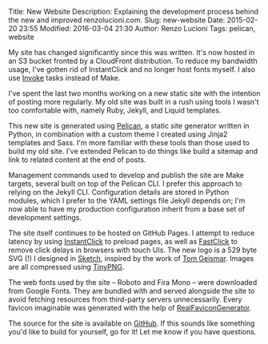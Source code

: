 Title: New Website
Description: Explaining the development process behind the new and improved renzolucioni.com.
Slug: new-website
Date: 2015-02-20 23:55
Modified: 2016-03-04 21:30
Author: Renzo Lucioni
Tags: pelican, website

<div class="message">
    My site has changed significantly since this was written. It's now hosted in an S3 bucket fronted by a CloudFront distribution. To reduce my bandwidth usage, I've gotten rid of InstantClick and no longer host fonts myself. I also use <a href="https://github.com/pyinvoke/invoke">Invoke</a> tasks instead of Make.
</div>

I've spent the last two months working on a new static site with the intention of posting more regularly. My old site was built in a rush using tools I wasn't too comfortable with, namely Ruby, Jekyll, and Liquid templates.

This new site is generated using [Pelican](https://github.com/getpelican/pelican), a static site generator written in Python, in combination with a custom theme I created using Jinja2 templates and Sass. I'm more familiar with these tools than those used to build my old site. I've extended Pelican to do things like build a sitemap and link to related content at the end of posts.

Management commands used to develop and publish the site are Make targets, several built on top of the Pelican CLI. I prefer this approach to relying on the Jekyll CLI. Configuration details are stored in Python modules, which I prefer to the YAML settings file Jekyll depends on; I'm now able to have my production configuration inherit from a base set of development settings.

The site itself continues to be hosted on GitHub Pages. I attempt to reduce latency by using [InstantClick](https://github.com/dieulot/instantclick) to preload pages, as well as [FastClick](https://github.com/ftlabs/fastclick) to remove click delays in browsers with touch UIs. The new logo is a 529 byte SVG (!) I designed in [Sketch](http://bohemiancoding.com/sketch/), inspired by the work of [Tom Geismar](http://tomgeismar.com/). Images are all compressed using [TinyPNG](https://tinypng.com/).

The web fonts used by the site &ndash; Roboto and Fira Mono &ndash; were downloaded from Google Fonts. They are bundled with and served alongside the site to avoid fetching resources from third-party servers unnecessarily. Every favicon imaginable was generated with the help of [RealFaviconGenerator](http://realfavicongenerator.net/).

The source for the site is available on [GitHub](https://github.com/rlucioni/blog). If this sounds like something you'd like to build for yourself, go for it! Let me know if you have questions.
